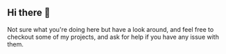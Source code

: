 ## Hi there 🍵

Not sure what you're doing here but have a look around, and feel free to 
checkout some of my projects, and ask for help if you have any issue with them.
